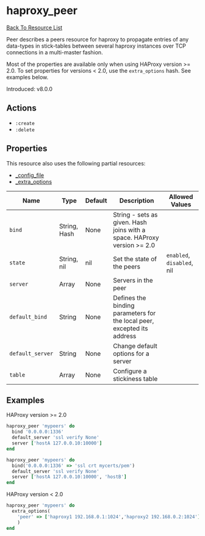 # haproxy_peer

[Back To Resource List](https://github.com/sous-chefs/haproxy#resources)

Peer describes a peers resource for haproxy to propagate entries of any data-types in stick-tables between several haproxy instances over TCP connections in a multi-master fashion.

Most of the properties are available only when using HAProxy version >= 2.0. To set properties for versions < 2.0, use the `extra_options` hash. See examples below.

Introduced: v8.0.0

## Actions

* `:create`
* `:delete`

## Properties

This resource also uses the following partial resources:

* [_config_file](https://github.com/sous-chefs/haproxy/tree/master/documentation/partial_config_file.md)
* [_extra_options](https://github.com/sous-chefs/haproxy/tree/master/documentation/partial_extra_options.md)

| Name             | Type         | Default | Description                                                             | Allowed Values             |
| ---------------- | ------------ | ------- | ----------------------------------------------------------------------- | -------------------------- |
| `bind`           | String, Hash | None    | String - sets as given. Hash joins with a space. HAProxy version >= 2.0 |                            |
| `state`          | String, nil  | nil     | Set the state of the peers                                              | `enabled`, `disabled`, nil |
| `server`         | Array        | None    | Servers in the peer                                                     |                            |
| `default_bind`   | String       | None    | Defines the binding parameters for the local peer, excepted its address |                            |
| `default_server` | String       | None    | Change default options for a server                                     |                            |
| `table`          | Array        | None    | Configure a stickiness table                                            |                            |

## Examples

HAProxy version >= 2.0

```ruby
haproxy_peer 'mypeers' do
  bind '0.0.0.0:1336'
  default_server 'ssl verify None'
  server ['hostA 127.0.0.10:10000']
end
```

```ruby
haproxy_peer 'mypeers' do
  bind('0.0.0.0:1336' => 'ssl crt mycerts/pem')
  default_server 'ssl verify None'
  server ['hostA 127.0.0.10:10000', 'hostB']
end
```

HAProxy version < 2.0

```ruby
haproxy_peer 'mypeers' do
  extra_options(
    'peer' => ['haproxy1 192.168.0.1:1024','haproxy2 192.168.0.2:1024']
    )
end
```
